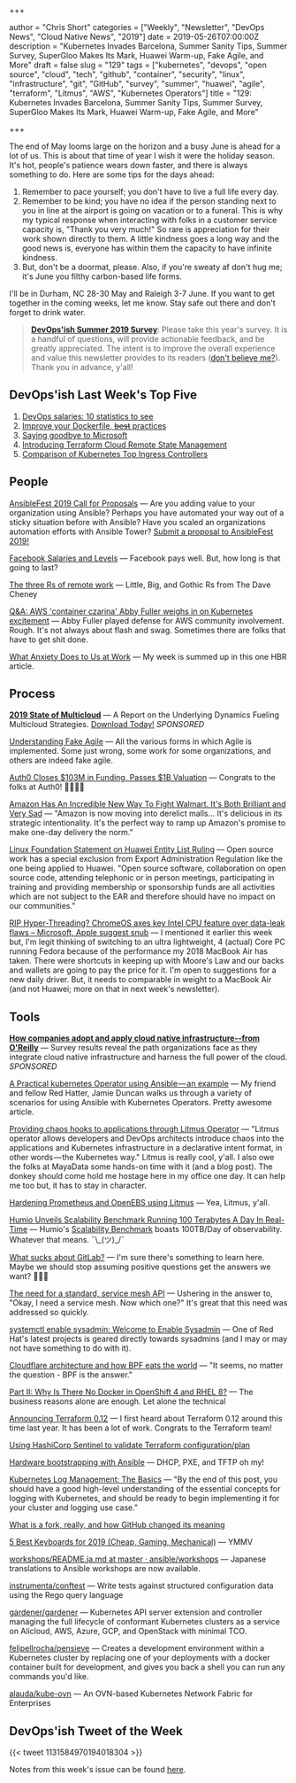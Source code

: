 +++

author = "Chris Short"
categories = ["Weekly", "Newsletter", "DevOps News", "Cloud Native News", "2019"]
date = 2019-05-26T07:00:00Z
description = "Kubernetes Invades Barcelona, Summer Sanity Tips, Summer Survey, SuperGloo Makes Its Mark, Huawei Warm-up, Fake Agile, and More"
draft = false
slug = "129"
tags = ["kubernetes", "devops", "open source", "cloud", "tech", "github", "container", "security", "linux", "infrastructure", "git", "GitHub", "survey", "summer", "huawei", "agile", "terraform", "Litmus", "AWS", "Kubernetes Operators"]
title = "129: Kubernetes Invades Barcelona, Summer Sanity Tips, Summer Survey, SuperGloo Makes Its Mark, Huawei Warm-up, Fake Agile, and More"

+++

The end of May looms large on the horizon and a busy June is ahead for a lot of us. This is about that time of year I wish it were the holiday season. It's hot, people's patience wears down faster, and there is always something to do. Here are some tips for the days ahead:

1. Remember to pace yourself; you don't have to live a full life every day.
2. Remember to be kind; you have no idea if the person standing next to you in line at the airport is going on vacation or to a funeral. This is why my typical response when interacting with folks in a customer service capacity is, "Thank you very much!" So rare is appreciation for their work shown directly to them. A little kindness goes a long way and the good news is, everyone has within them the capacity to have infinite kindness.
3. But, don't be a doormat, please. Also, if you're sweaty af don't hug me; it's June you filthy carbon-based life forms.

I'll be in Durham, NC 28-30 May and Raleigh 3-7 June. If you want to get together in the coming weeks, let me know. Stay safe out there and don't forget to drink water.

> [**DevOps'ish Summer 2019 Survey**](https://devopsi.sh/survey): Please take this year's survey. It is a handful of questions, will provide actionable feedback, and be greatly appreciated. The intent is to improve the overall experience and value this newsletter provides to its readers ([don't believe me?](https://devopsish.com/088/)). Thank you in advance, y'all!

## DevOps'ish Last Week's Top Five

1. [DevOps salaries: 10 statistics to see](https://enterprisersproject.com/article/2019/5/devops-jobs-salaries-10-statistics)
1. [Improve your Dockerfile, ~~best~~ practices](https://dev.to/azure/improve-your-dockerfile-best-practices-5ll)
1. [Saying goodbye to Microsoft](https://medium.com/@alicjaes/saying-goodbye-to-microsoft-bb5db8662656)
1. [Introducing Terraform Cloud Remote State Management](https://www.hashicorp.com/blog/introducing-terraform-cloud-remote-state-management)
1. [Comparison of Kubernetes Top Ingress Controllers](https://caylent.com/kubernetes-top-ingress-controllers/)

## People

[AnsibleFest 2019 Call for Proposals](https://ansiblefest2019.eventpoint.com/cfp/?utm_source=devopsish) — Are you adding value to your organization using Ansible? Perhaps you have automated your way out of a sticky situation before with Ansible? Have you scaled an organizations automation efforts with Ansible Tower? [Submit a proposal to AnsibleFest 2019!](https://ansiblefest2019.eventpoint.com/cfp/?utm_source=devopsish)

[Facebook Salaries and Levels](https://www.levels.fyi/salary/Facebook/) — Facebook pays well. But, how long is that going to last?

[The three Rs of remote work](https://dave.cheney.net/2019/05/19/the-three-rs-of-remote-work) — Little, Big, and Gothic Rs from The Dave Cheney

[Q&A: AWS 'container czarina' Abby Fuller weighs in on Kubernetes excitement](https://siliconangle.com/2019/05/21/qa-amazon-container-czarina-weighs-kubernetes-excitement-kubeconeu/) — Abby Fuller played defense for AWS community involvement. Rough. It's not always about flash and swag. Sometimes there are folks that have to get shit done.

[What Anxiety Does to Us at Work](https://hbr.org/2019/05/what-anxiety-does-to-us-at-work) — My week is summed up in this one HBR article.

## Process

[**2019 State of Multicloud**](https://turbonomic.com/state-of-multicloud/?utm_campaign=7012o000001oRz6AAE) — A Report on the Underlying Dynamics Fueling Multicloud Strategies. [Download Today!](https://turbonomic.com/state-of-multicloud/?utm_campaign=7012o000001oRz6AAE) *SPONSORED*

[Understanding Fake Agile](https://www.forbes.com/sites/stevedenning/2019/05/23/understanding-fake-agile/#1b2af1d44bbe) — All the various forms in which Agile is implemented. Some just wrong, some work for some organizations, and others are indeed fake agile.

[Auth0 Closes $103M in Funding, Passes $1B Valuation](https://auth0.com/blog/auth0-closes-103m-in-funding-passes-1b-valuation/) — Congrats to the folks at Auth0! 👏🎉🍾🥂

[Amazon Has An Incredible New Way To Fight Walmart. It's Both Brilliant and Very Sad](https://www.inc.com/chris-matyszczyk/amazon-new-way-to-fight-walmart-its-both-brilliant-very-sad.html) — "Amazon is now moving into derelict malls... It's delicious in its strategic intentionality. It's the perfect way to ramp up Amazon's promise to make one-day delivery the norm."

[Linux Foundation Statement on Huawei Entity List Ruling](https://www.linuxfoundation.org/blog/2019/05/linux-foundation-statement-on-huawei-entity-list-ruling/) — Open source work has a special exclusion from Export Administration Regulation like the one being applied to Huawei. "Open source software, collaboration on open source code, attending telephonic or in person meetings, participating in training and providing membership or sponsorship funds are all activities which are not subject to the EAR and therefore should have no impact on our communities."

[RIP Hyper-Threading? ChromeOS axes key Intel CPU feature over data-leak flaws – Microsoft, Apple suggest snub](https://www.theregister.co.uk/2019/05/14/intel_hyper_threading_mitigations/) — I mentioned it earlier this week but, I'm legit thinking of switching to an ultra lightweight, 4 (actual) Core PC running Fedora because of the performance my 2018 MacBook Air has taken. There were shortcuts in keeping up with Moore's Law and our backs and wallets are going to pay the price for it. I'm open to suggestions for a new daily driver. But, it needs to comparable in weight to a MacBook Air (and not Huawei; more on that in next week's newsletter).

## Tools

[**How companies adopt and apply cloud native infrastructure--from O'Reilly**](https://www.oreilly.com/pub/cpc/224549) — Survey results reveal the path organizations face as they integrate cloud native infrastructure and harness the full power of the cloud. *SPONSORED*

[A Practical kubernetes Operator using Ansible — an example](https://itnext.io/a-practical-kubernetes-operator-using-ansible-an-example-d3a9d3674d5b) — My friend and fellow Red Hatter, Jamie Duncan walks us through a variety of scenarios for using Ansible with Kubernetes Operators. Pretty awesome article.

[Providing chaos hooks to applications through Litmus Operator](https://medium.com/mayadata/litmus-chaos-operator-the-whys-hows-10a4519ad864) — "Litmus operator allows developers and DevOps architects introduce chaos into the applications and Kubernetes infrastructure in a declarative intent format, in other words — the Kubernetes way." Litmus is really cool, y'all. I also owe the folks at MayaData some hands-on time with it (and a blog post). The donkey should come hold me hostage here in my office one day. It can help me too but, it has to stay in character.

[Hardening Prometheus and OpenEBS using Litmus](https://medium.com/mayadata/hardening-prometheus-and-openebs-using-litmus-143db2af59fb) — Yea, Litmus, y'all.

[Humio Unveils Scalability Benchmark Running 100 Terabytes A Day In Real-Time](https://finance.yahoo.com/news/humio-unveils-scalability-benchmark-running-070000942.html) — Humio's [Scalability Benchmark](https://info.humio.com/scalability-benchmark) boasts 100TB/Day of observability. Whatever that means. ¯\\\_(ツ)\_/¯

[What sucks about GitLab?](https://www.reddit.com/r/devops/comments/br4vui/what_sucks_about_gitlab/) — I'm sure there's something to learn here. Maybe we should stop assuming positive questions get the answers we want? 🤔🤔🤔

[The need for a standard, service mesh API](https://medium.com/solo-io/the-need-for-a-standard-service-mesh-api-d89be65f8fb3) — Ushering in the answer to, "Okay, I need a service mesh. Now which one?" It's great that this need was addressed so quickly.

[systemctl enable sysadmin: Welcome to Enable Sysadmin](https://www.redhat.com/sysadmin/welcome) — One of Red Hat's latest projects is geared directly towards sysadmins (and I may or may not have something to do with it).

[Cloudflare architecture and how BPF eats the world](https://blog.cloudflare.com/cloudflare-architecture-and-how-bpf-eats-the-world/) — "It seems, no matter the question - BPF is the answer."

[Part II: Why Is There No Docker in OpenShift 4 and RHEL 8?](http://crunchtools.com/why-no-docker/) — The business reasons alone are enough. Let alone the technical

[Announcing Terraform 0.12](https://www.hashicorp.com/blog/announcing-terraform-0-12) — I first heard about Terraform 0.12 around this time last year. It has been a lot of work. Congrats to the Terraform team!

[Using HashiCorp Sentinel to validate Terraform configuration/plan](https://atodorov.me/2019/05/23/using-hashicorp-sentinel-to-validate-terraform-configuration/plan/)

[Hardware bootstrapping with Ansible](https://opensource.com/article/19/5/hardware-bootstrapping-ansible) — DHCP, PXE, and TFTP oh my!

[Kubernetes Log Management: The Basics](https://www.bluematador.com/blog/kubernetes-log-management-the-basics) — "By the end of this post, you should have a good high-level understanding of the essential concepts for logging with Kubernetes, and should be ready to begin implementing it for your cluster and logging use case."

[What is a fork, really, and how GitHub changed its meaning](https://drewdevault.com/2019/05/24/What-is-a-fork.html)

[5 Best Keyboards for 2019 (Cheap, Gaming, Mechanical)](https://www.wired.com/gallery/best-keyboards/) — YMMV

[workshops/README.ja.md at master · ansible/workshops](https://github.com/ansible/workshops/blob/master/exercises/ansible_f5/1.0-explore/README.ja.md) — Japanese translations to Ansible workshops are now available.

[instrumenta/conftest](https://github.com/instrumenta/conftest) — Write tests against structured configuration data using the Rego query language

[gardener/gardener](https://github.com/gardener/gardener) — Kubernetes API server extension and controller managing the full lifecycle of conformant Kubernetes clusters as a service on Alicloud, AWS, Azure, GCP, and OpenStack with minimal TCO.

[felipellrocha/pensieve](https://github.com/felipellrocha/pensieve) — Creates a development environment within a Kubernetes cluster by replacing one of your deployments with a docker container built for development, and gives you back a shell you can run any commands you'd like.

[alauda/kube-ovn](https://github.com/alauda/kube-ovn) — An OVN-based Kubernetes Network Fabric for Enterprises

## DevOps'ish Tweet of the Week

{{< tweet 1131584970194018304 >}}

Notes from this week's issue can be found [here](./notes/).
